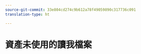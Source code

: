 ```yaml
---
source-git-commit: 33e804cd274c9b612a78f49059890c317736c091
translation-type: ht

---
```

# 資產未使用的讀我檔案
